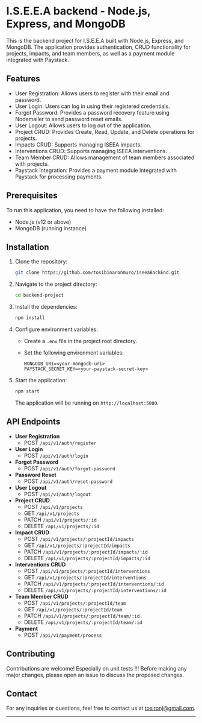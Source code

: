 # I.S.E.E.A backend - Node.js, Express, and MongoDB

This is the backend project for I.S.E.E.A built with Node.js, Express, and MongoDB. The application provides authentication, CRUD functionality for projects, impacts, and team members, as well as a payment module integrated with Paystack.

## Features

- User Registration: Allows users to register with their email and password.
- User Login: Users can log in using their registered credentials.
- Forgot Password: Provides a password recovery feature using Nodemailer to send password reset emails.
- User Logout: Allows users to log out of the application.
- Project CRUD: Provides Create, Read, Update, and Delete operations for projects.
- Impacts CRUD: Supports managing ISEEA impacts.
- Interventions CRUD: Supports managing ISEEA interventions.
- Team Member CRUD: Allows management of team members associated with projects.
- Paystack Integration: Provides a payment module integrated with Paystack for processing payments.

## Prerequisites

To run this application, you need to have the following installed:

- Node.js (v12 or above)
- MongoDB (running instance)

## Installation

1. Clone the repository:

   ```bash
   git clone https://github.com/tosibinaronmuro/iseeaBackEnd.git
   ```

2. Navigate to the project directory:

   ```bash
   cd backend-project
   ```

3. Install the dependencies:

   ```bash
   npm install
   ```

4. Configure environment variables:

   - Create a `.env` file in the project root directory.
   - Set the following environment variables:

     ```plaintext
     MONGODB_URI=<your-mongodb-uri>
     PAYSTACK_SECRET_KEY=<your-paystack-secret-key>
     ```

5. Start the application:

   ```bash
   npm start
   ```

   The application will be running on `http://localhost:5000`.

## API Endpoints

- **User Registration**
  - POST `/api/v1/auth/register`
- **User Login**
  - POST `/api/v1/auth/login`
- **Forgot Password**
  - POST `/api/v1/auth/forgot-password`
- **Password Reset**
  - POST `/api/v1/auth/reset-password`
- **User Logout**
  - POST `/api/v1/auth/logout`
- **Project CRUD**
  - POST `/api/v1/projects`
  - GET `/api/v1/projects`
  - PATCH `/api/v1/projects/:id`
  - DELETE `/api/v1/projects/:id`
- **Impact CRUD**
  - POST `/api/v1/projects/:projectId/impacts`
  - GET `/api/v1/projects/:projectId/impacts`
  - PATCH `/api/v1/projects/:projectId/impacts/:id`
  - DELETE `/api/v1/projects/:projectId/impacts/:id`
- **Interventions CRUD**
  - POST `/api/v1/projects/:projectId/interventions`
  - GET `/api/v1/projects/:projectId/interventions`
  - PATCH `/api/v1/projects/:projectId/interventions/:id`
  - DELETE `/api/v1/projects/:projectId/interventions/:id`
- **Team Member CRUD**
  - POST `/api/v1/projects/:projectId/team`
  - GET `/api/v1/projects/:projectId/team`
  - PATCH `/api/v1/projects/:projectId/team/:id`
  - DELETE `/api/v1/projects/:projectId/team/:id`
- **Payment**
  - POST `/api/v1/payment/process`

<!-- ## Documentation

For detailed API documentation, refer to the [API Documentation](./docs/api-docs.md) file.

## License

This project is licensed under the [MIT License](./LICENSE). -->

## Contributing

Contributions are welcome! Especially on unit tests !!! Before making any major changes, please open an issue to discuss the proposed changes.

## Contact

For any inquiries or questions, feel free to contact us at [tosironj@gmail.com](mailto:tosironj@gmail.com).

---